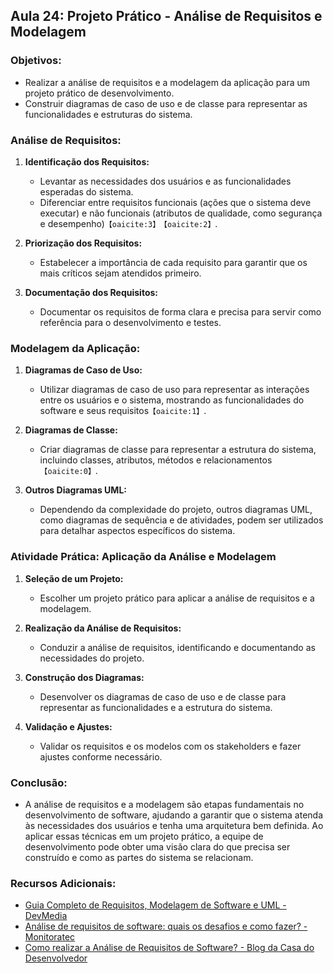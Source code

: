 ## Aula 24: Projeto Prático - Análise de Requisitos e Modelagem

### Objetivos:
- Realizar a análise de requisitos e a modelagem da aplicação para um projeto prático de desenvolvimento.
- Construir diagramas de caso de uso e de classe para representar as funcionalidades e estruturas do sistema.

### Análise de Requisitos:

1. **Identificação dos Requisitos:**
   - Levantar as necessidades dos usuários e as funcionalidades esperadas do sistema.
   - Diferenciar entre requisitos funcionais (ações que o sistema deve executar) e não funcionais (atributos de qualidade, como segurança e desempenho)&#8203;``【oaicite:3】``&#8203;&#8203;``【oaicite:2】``&#8203;.

2. **Priorização dos Requisitos:**
   - Estabelecer a importância de cada requisito para garantir que os mais críticos sejam atendidos primeiro.

3. **Documentação dos Requisitos:**
   - Documentar os requisitos de forma clara e precisa para servir como referência para o desenvolvimento e testes.

### Modelagem da Aplicação:

1. **Diagramas de Caso de Uso:**
   - Utilizar diagramas de caso de uso para representar as interações entre os usuários e o sistema, mostrando as funcionalidades do software e seus requisitos&#8203;``【oaicite:1】``&#8203;.

2. **Diagramas de Classe:**
   - Criar diagramas de classe para representar a estrutura do sistema, incluindo classes, atributos, métodos e relacionamentos&#8203;``【oaicite:0】``&#8203;.

3. **Outros Diagramas UML:**
   - Dependendo da complexidade do projeto, outros diagramas UML, como diagramas de sequência e de atividades, podem ser utilizados para detalhar aspectos específicos do sistema.

### Atividade Prática: Aplicação da Análise e Modelagem

1. **Seleção de um Projeto:**
   - Escolher um projeto prático para aplicar a análise de requisitos e a modelagem.

2. **Realização da Análise de Requisitos:**
   - Conduzir a análise de requisitos, identificando e documentando as necessidades do projeto.

3. **Construção dos Diagramas:**
   - Desenvolver os diagramas de caso de uso e de classe para representar as funcionalidades e a estrutura do sistema.

4. **Validação e Ajustes:**
   - Validar os requisitos e os modelos com os stakeholders e fazer ajustes conforme necessário.

### Conclusão:
- A análise de requisitos e a modelagem são etapas fundamentais no desenvolvimento de software, ajudando a garantir que o sistema atenda às necessidades dos usuários e tenha uma arquitetura bem definida. Ao aplicar essas técnicas em um projeto prático, a equipe de desenvolvimento pode obter uma visão clara do que precisa ser construído e como as partes do sistema se relacionam.

### Recursos Adicionais:
- [Guia Completo de Requisitos, Modelagem de Software e UML - DevMedia](https://www.devmedia.com.br/guia/teste-de-software/38117)
- [Análise de requisitos de software: quais os desafios e como fazer? - Monitoratec](https://www.monitoratec.com.br/blog/analise-de-requisitos-de-software/)
- [Como realizar a Análise de Requisitos de Software? - Blog da Casa do Desenvolvedor](https://blog.casadodesenvolvedor.com.br/como-realizar-a-analise-de-requisitos-de-software/)
